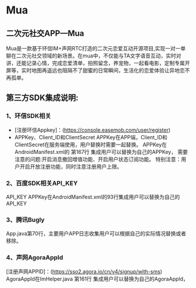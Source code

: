 # Mua
## 二次元社交APP—Mua
Mua是一款基于环信IM+声网RTC打造的二次元恋爱互动开源项目,实现一对一单聊在二次元社交领域的新场景。在mua中，不仅能与TA文字语音互动，实时对讲，还能记录心情，完成恋爱清单，拍照留念，养宠物，一起看电影，定制专属开屏等，实时地图再遥远也阻隔不了甜蜜的日常瞬间，生活化的恋爱体验让异地恋不再孤单。



## 第三方SDK集成说明:
### 1、环信SDK相关
- [注册环信Appkey]：(https://console.easemob.com/user/register)
- APPKey、Client_ID和ClientSecret
  APPKey在APP端，Client_ID和ClientSecret在服务端使用，用户替换时需要一起替换。
  APPKey在AndroidManifest.xml的 第167行 集成用户可以替换为自己的APPKey，
  需要注意的问题:开启消息撤回增值功能、开启用户状态订阅功能。
  特别注意：用户开启开放注册功能，同时注意注册用户上限。
### 2、百度SDK相关API_KEY
  API_KEY APPKey在AndroidManifest.xml的93行集成用户可以替换为自己的API_KEY
### 3、腾讯Bugly
  App.java第70行，主要用户APP日志收集用户可以根据自己的实际情况替换或者移除。
### 4、声网AgoraAppId
[注册声网APPID]：(https://sso2.agora.io/cn/v4/signup/with-sms)
  AgoraAppId在ImHelper.java 第161行 集成用户可以替换为自己的AgoraAppId，






